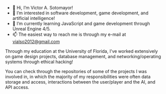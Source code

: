 - 👋 Hi, I’m Victor A. Sotomayor!
- 👀 I’m interested in software development, game development, and artificial intelligence!
- 🌱 I’m currently learning JavaScript and game development through Unreal Engine 4/5.
- 📫 The easiest way to reach me is through my e-mail at vialso2012@gmail.com

Through my education at the University of Florida, I've worked extensively on game design projects,
database management, and networking/operating systems through ethical hacking!

You can check through the repositories of some of the projects I was involved in, in which the majority
of my responsibilities were often data storage and access, interactions between the user/player and the AI,
and API access.

